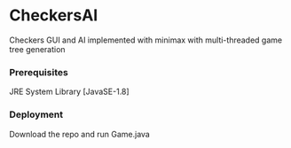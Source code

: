 # CheckersAI
Checkers GUI and AI implemented with minimax with multi-threaded game tree generation
### Prerequisites
JRE System Library [JavaSE-1.8]
### Deployment
Download the repo and run Game.java
